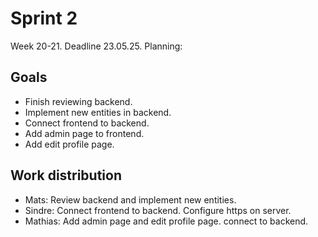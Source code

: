 # Sprint 2

Week 20-21. Deadline 23.05.25. Planning:

## Goals

* Finish reviewing backend.
* Implement new entities in backend.
* Connect frontend to backend.
* Add admin page to frontend.
* Add edit profile page.


## Work distribution

* Mats: Review backend and implement new entities.
* Sindre: Connect frontend to backend. Configure https on server.
* Mathias: Add admin page and edit profile page. connect to backend.